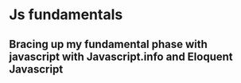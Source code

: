 # Js fundamentals

## Bracing up my fundamental phase with javascript with Javascript.info and Eloquent Javascript
